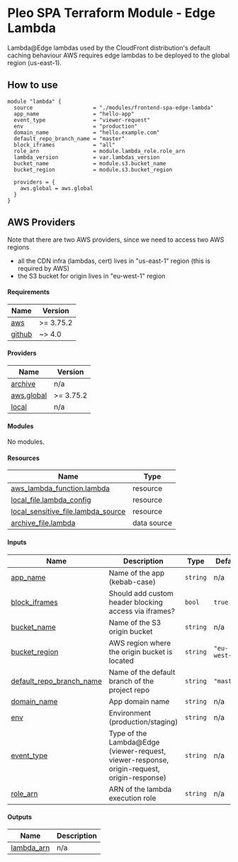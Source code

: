 # Pleo SPA Terraform Module - Edge Lambda

Lambda@Edge lambdas used by the CloudFront distribution's default caching
behaviour AWS requires edge lambdas to be deployed to the global region
(us-east-1).

## How to use

```hcl
module "lambda" {
  source                   = "./modules/frontend-spa-edge-lambda"
  app_name                 = "hello-app"
  event_type               = "viewer-request"
  env                      = "production"
  domain_name              = "hello.example.com"
  default_repo_branch_name = "master"
  block_iframes            = "all"
  role_arn                 = module.lambda_role.role_arn
  lambda_version           = var.lambdas_version
  bucket_name              = module.s3.bucket_name
  bucket_region            = module.s3.bucket_region

  providers = {
    aws.global = aws.global
  }
}
```

## AWS Providers

Note that there are two AWS providers, since we need to access two AWS regions

- all the CDN infra (lambdas, cert) lives in "us-east-1" region (this is
  required by AWS)
- the S3 bucket for origin lives in "eu-west-1" region

<!-- BEGIN_TF_DOCS -->

#### Requirements

| Name                                                            | Version   |
| --------------------------------------------------------------- | --------- |
| <a name="requirement_aws"></a> [aws](#requirement_aws)          | >= 3.75.2 |
| <a name="requirement_github"></a> [github](#requirement_github) | ~> 4.0    |

#### Providers

| Name                                                                  | Version   |
| --------------------------------------------------------------------- | --------- |
| <a name="provider_archive"></a> [archive](#provider_archive)          | n/a       |
| <a name="provider_aws.global"></a> [aws.global](#provider_aws.global) | >= 3.75.2 |
| <a name="provider_local"></a> [local](#provider_local)                | n/a       |

#### Modules

No modules.

#### Resources

| Name                                                                                                                               | Type        |
| ---------------------------------------------------------------------------------------------------------------------------------- | ----------- |
| [aws_lambda_function.lambda](https://registry.terraform.io/providers/hashicorp/aws/latest/docs/resources/lambda_function)          | resource    |
| [local_file.lambda_config](https://registry.terraform.io/providers/hashicorp/local/latest/docs/resources/file)                     | resource    |
| [local_sensitive_file.lambda_source](https://registry.terraform.io/providers/hashicorp/local/latest/docs/resources/sensitive_file) | resource    |
| [archive_file.lambda](https://registry.terraform.io/providers/hashicorp/archive/latest/docs/data-sources/file)                     | data source |

#### Inputs

| Name                                                                                                      | Description                                                                                | Type     | Default       | Required |
| --------------------------------------------------------------------------------------------------------- | ------------------------------------------------------------------------------------------ | -------- | ------------- | :------: |
| <a name="input_app_name"></a> [app_name](#input_app_name)                                                 | Name of the app (kebab-case)                                                               | `string` | n/a           |   yes    |
| <a name="input_block_iframes"></a> [block_iframes](#input_block_iframes)                                  | Should add custom header blocking access via iframes?                                      | `bool`   | `true`        |    no    |
| <a name="input_bucket_name"></a> [bucket_name](#input_bucket_name)                                        | Name of the S3 origin bucket                                                               | `string` | n/a           |   yes    |
| <a name="input_bucket_region"></a> [bucket_region](#input_bucket_region)                                  | AWS region where the origin bucket is located                                              | `string` | `"eu-west-1"` |    no    |
| <a name="input_default_repo_branch_name"></a> [default_repo_branch_name](#input_default_repo_branch_name) | Name of the default branch of the project repo                                             | `string` | `"master"`    |    no    |
| <a name="input_domain_name"></a> [domain_name](#input_domain_name)                                        | App domain name                                                                            | `string` | n/a           |   yes    |
| <a name="input_env"></a> [env](#input_env)                                                                | Environment (production/staging)                                                           | `string` | n/a           |   yes    |
| <a name="input_event_type"></a> [event_type](#input_event_type)                                           | Type of the Lambda@Edge (viewer-request, viewer-response, origin-request, origin-response) | `string` | n/a           |   yes    |
| <a name="input_role_arn"></a> [role_arn](#input_role_arn)                                                 | ARN of the lambda execution role                                                           | `string` | n/a           |   yes    |

#### Outputs

| Name                                                              | Description |
| ----------------------------------------------------------------- | ----------- |
| <a name="output_lambda_arn"></a> [lambda_arn](#output_lambda_arn) | n/a         |

<!-- END_TF_DOCS -->
